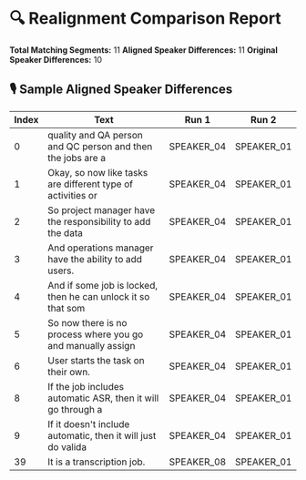 # 🔍 Realignment Comparison Report

**Total Matching Segments:** 11
**Aligned Speaker Differences:** 11
**Original Speaker Differences:** 10

## 🎙️ Sample Aligned Speaker Differences

| Index | Text | Run 1 | Run 2 |
|-------|------|-------|-------|
| 0 |  quality and QA person and QC person and then the jobs are a | SPEAKER_04 | SPEAKER_01 |
| 1 | Okay, so now like tasks are different type of activities or  | SPEAKER_04 | SPEAKER_01 |
| 2 |  So project manager have the responsibility to add the data  | SPEAKER_04 | SPEAKER_01 |
| 3 | And operations manager have the ability to add users. | SPEAKER_04 | SPEAKER_01 |
| 4 | And if some job is locked, then he can unlock it so that som | SPEAKER_04 | SPEAKER_01 |
| 5 | So now there is no process where you go and manually assign  | SPEAKER_04 | SPEAKER_01 |
| 6 | User starts the task on their own. | SPEAKER_04 | SPEAKER_01 |
| 8 | If the job includes automatic ASR, then it will go through a | SPEAKER_04 | SPEAKER_01 |
| 9 | If it doesn't include automatic, then it will just do valida | SPEAKER_04 | SPEAKER_01 |
| 39 | It is a transcription job. | SPEAKER_08 | SPEAKER_01 |